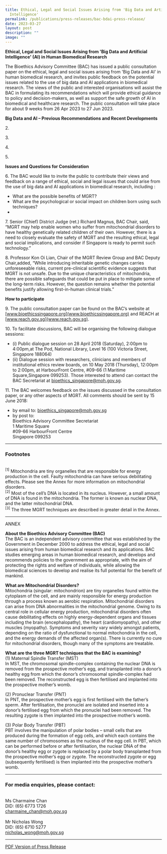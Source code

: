```yaml
---
title: Ethical, Legal and Social Issues Arising from 'Big Data and Artificial
  Intelligence'
permalink: /publications/press-releases/bac-bdai-press-release/
date: 2023-03-27
layout: post
description: ""
image: ""
---
```

**Ethical, Legal and Social Issues Arising from 'Big Data and Artificial Intelligence' (AI) in Human Biomedical Research**

The Bioethics Advisory Committee (BAC) has issued a public consultation paper on the ethical, legal and social issues arising from 'Big Data and AI' in human biomedical research, and invites public feedback on the potential issues related to the use of big data and AI applications in biomedical research. The views of the public and interested organisations will assist the BAC in formulating its recommendations which will provide ethical guidance to policy and decision-makers, as well as support the safe growth of AI in biomedical and healthcare research.  The public consultation will take place for about 9 weeks from 26 Apr 2023 to 27 Jun 2023.

**Big Data and AI – Previous Recommendations and Recent Developments**

2\.  

3\.  

4\. 

5\. 

**Issues and Questions for Consideration**

6\. The BAC would like to invite the public to contribute their views and feedback on a range of ethical, social and legal issues that could arise from the use of big data and AI applications in biomedical research, including :
 - What are the possible benefits of MGRT?
 - What are the psychological or social impact on children born using such techniques?
 -  
 
7\. Senior (Chief) District Judge (ret.) Richard Magnus, BAC Chair, said, “MGRT may help enable women who suffer from mitochondrial disorders to have healthy genetically related children of their own. However, there is a need to closely evaluate the safety of MGRT
and the resulting ethical, legal and social implications, and consider if Singapore is ready to permit such technology.”

8\. Professor Kon Oi Lian, Chair of the MGRT Review Group and BAC Deputy Chair,added, “While introducing inheritable genetic changes carries unforeseeable risks, current pre-clinical scientific evidence suggests that MGRT is not unsafe. Due to the unique
characteristics of mitochondria, there are possible safeguards that could be put in place to mitigate some of the long-term risks. However, the question remains whether the potential benefits justify allowing first-in-human clinical trials.” 

**How to participate**

9\. The public consultation paper can be found on the BAC’s website at [www.bioethicssingapore.org](www.bioethicssingapore.org) and REACH at [www.reach.gov.sg](www.reach.gov.sg).

10\. To facilitate discussions, BAC will be organising the following dialogue sessions:
* (i) Public dialogue session on 28 April 2018 (Saturday), 2:00pm to 4:00pm,at The Pod, National Library, Level 16 (100 Victoria Street, Singapore 188064)
* (ii) Dialogue session with researchers, clinicians and members of institutional ethics review boards, on 10 May 2018 (Thursday), 12:00pm to 2:00pm, at HarbourFront Centre, #09-66 (1 Maritime Square,Singapore 099253). Those interested to attend can contact the BAC Secretariat at bioethics_singapore@moh.gov.sg. 

11\. The BAC welcomes feedback on the issues discussed in the consultation paper, or any
other aspects of MGRT. All comments should be sent by 15 June 2018:
- by email to: <bioethics_singapore@moh.gov.sg>
- by post to:<br>
  Bioethics Advisory Committee Secretariat<br>
  1 Maritime Square<br>
  #09-66 HarbourFront Centre<br>
  Singapore 099253<br>
  
---

### **Footnotes**
<br><sup>[1]</sup> Mitochondria are tiny organelles that are responsible for energy production in the cell. Faulty mitochondria can have serious debilitating effects. Please see the Annex for more information on mitochondrial disorders.
<br><sup>[2]</sup> Most of the cell’s DNA is located in its nucleus. However, a small amount of DNA is found in the mitochondria. The former is known as nuclear DNA, and the latter mitochondrial DNA.
<br><sup>[3]</sup> The three MGRT techniques are described in greater detail in the Annex. 

---

ANNEX

**About the Bioethics Advisory Committee (BAC)**
<br>The BAC is an independent advisory committee that was established by the Government in December 2000 to address the ethical, legal and social issues arising from human biomedical research and its applications. BAC studies emerging areas in human biomedical research, and develops and recommends policies to the government as appropriate, with the aim of protecting the rights and welfare of individuals, while allowing the biomedical sciences to develop and realise its full potential for the benefit of mankind.

**What are Mitochondrial Disorders?**
<br>Mitochondria (singular: mitochondrion) are tiny organelles found within the cytoplasm of the cell, and are mainly responsible for energy production through a process known as aerobic respiration. Mitochondrial disorders can arise from DNA abnormalities in the mitochondrial genome. Owing to its central role in cellular energy production, mitochondrial disorders often cause debilitating effects on highly energy-dependent organs and tissues including the brain (encephalopathy), the heart (cardiomyopathy), and other muscles (myopathy). Symptoms and severity vary widely amongst patients, depending on the ratio of dysfunctional to normal mitochondria in the cell, and the energy demands of the affected organ(s). There is currently no cure for mitochondrial disorders, though many of the symptoms are treatable.

**What are the three MGRT techniques that the BAC is examining?**
<br>(1) Maternal Spindle Transfer (MST)  
In MST, the chromosomal spindle-complex containing the nuclear DNA is removed from the prospective mother’s egg, and transplanted into a donor’s healthy egg from which the donor’s chromosomal spindle-complex had been removed. The reconstructed egg is then fertilised and implanted into the prospective mother’s womb.

(2) Pronuclear Transfer (PNT)   
In PNT, the prospective mother’s egg is first fertilised with the father’s sperm. After fertilisation, the pronuclei are isolated and inserted into a donor’s fertilised egg from which the pronuclei had been removed. The resulting zygote is then implanted into the prospective mother’s womb.

(3) Polar Body Transfer (PBT)   
PBT involves the manipulation of polar bodies – small cells that are produced during the formation of egg cells, and which each contains the same number of chromosomes as the nucleus of the egg cell. In PBT, which can be performed before or after fertilisation, the nuclear DNA of the donor’s healthy egg or zygote is replaced by a polar body transplanted from the prospective mother’s egg or zygote. The reconstructed zygote or egg (subsequently fertilised) is then implanted into the prospective mother’s womb. 

---

### **For media enquiries, please contact:**

<br>Ms Charmaine Chan
<br>DID: (65) 6773 1726
<br><charmaine_chan@moh.gov.sg>
<br>
<br>Mr Nicholas Wong
<br>DID: (65) 6710 5277 
<br><nicholas_wong@moh.gov.sg>

---

[PDF Version of Press Release](/files/publications/press-releases/bac-mgrt-press-release.pdf)